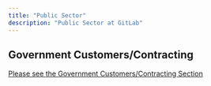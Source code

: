 ```yaml
---
title: "Public Sector"
description: "Public Sector at GitLab"
---
```


## Government Customers/Contracting

[Please see the Government Customers/Contracting Section](https://internal.gitlab.com/handbook/sales/public-sector/#government-customerscontracting)

